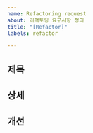 ```yaml
---
name: Refactoring request
about: 리팩토링 요구사항 정의
title: "[Refactor]"
labels: refactor

---
```


## 제목

## 상세

## 개선
